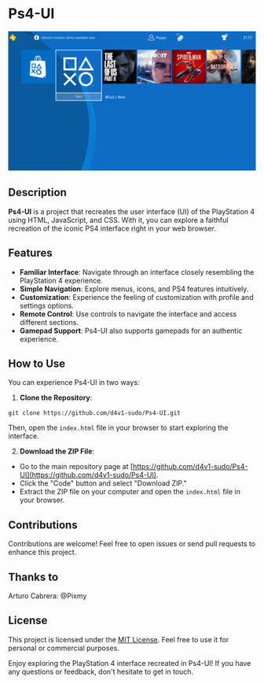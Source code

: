 # Ps4-UI

![Screenshot](screenshot.png)

## Description

**Ps4-UI** is a project that recreates the user interface (UI) of the PlayStation 4 using HTML, JavaScript, and CSS. With it, you can explore a faithful recreation of the iconic PS4 interface right in your web browser.

## Features

- **Familiar Interface**: Navigate through an interface closely resembling the PlayStation 4 experience.
- **Simple Navigation**: Explore menus, icons, and PS4 features intuitively.
- **Customization**: Experience the feeling of customization with profile and settings options.
- **Remote Control**: Use controls to navigate the interface and access different sections.
- **Gamepad Support**: Ps4-UI also supports gamepads for an authentic experience.

## How to Use

You can experience Ps4-UI in two ways:

1. **Clone the Repository**:

```shell
git clone https://github.com/d4v1-sudo/Ps4-UI.git
```

Then, open the `index.html` file in your browser to start exploring the interface.

2. **Download the ZIP File**:

- Go to the main repository page at [https://github.com/d4v1-sudo/Ps4-UI](https://github.com/d4v1-sudo/Ps4-UI).
- Click the "Code" button and select "Download ZIP."
- Extract the ZIP file on your computer and open the `index.html` file in your browser.

## Contributions

Contributions are welcome! Feel free to open issues or send pull requests to enhance this project.

## Thanks to

Arturo Cabrera: @Pixmy

## License

This project is licensed under the [MIT License](LICENSE). Feel free to use it for personal or commercial purposes.

Enjoy exploring the PlayStation 4 interface recreated in Ps4-UI! If you have any questions or feedback, don't hesitate to get in touch.

